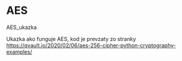 # AES
AES_ukazka


Ukazka ako funguje AES, kod je prevzaty zo stranky 
https://qvault.io/2020/02/06/aes-256-cipher-python-cryptography-examples/
